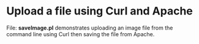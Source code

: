 # Upload a file using Curl and Apache

File: **saveImage.pl** demonstrates uploading an image file from the command
line using Curl then saving the file from Apache.
